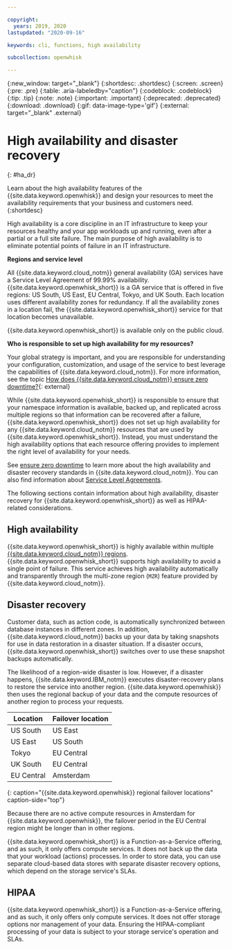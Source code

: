 ```yaml
---

copyright:
  years: 2019, 2020
lastupdated: "2020-09-16"

keywords: cli, functions, high availability

subcollection: openwhisk

---
```


{:new_window: target="_blank"}
{:shortdesc: .shortdesc}
{:screen: .screen}
{:pre: .pre}
{:table: .aria-labeledby="caption"}
{:codeblock: .codeblock}
{:tip: .tip}
{:note: .note}
{:important: .important}
{:deprecated: .deprecated}
{:download: .download}
{:gif: data-image-type='gif'}
{:external: target="_blank" .external}

# High availability and disaster recovery
{: #ha_dr}

Learn about the high availability features of the {{site.data.keyword.openwhisk}} and design your resources to meet the availability requirements that your business and customers need.
{:shortdesc}

High availability is a core discipline in an IT infrastructure to keep your resources healthy and your app workloads up and running, even after a partial or a full site failure. The main purpose of high availability is to eliminate potential points of failure in an IT infrastructure.

**Regions and service level**

All {{site.data.keyword.cloud_notm}} general availability (GA) services have a Service Level Agreement of 99.99% availability. {{site.data.keyword.openwhisk_short}} is a GA service that is offered in five regions: US South, US East, EU Central, Tokyo, and UK South. Each location uses different availability zones for redundancy. If all the availability zones in a location fail, the {{site.data.keyword.openwhisk_short}} service for that location becomes unavailable.

{{site.data.keyword.openwhisk_short}} is available only on the public cloud.

**Who is responsible to set up high availability for my resources?**

Your global strategy is important, and you are responsible for understanding your configuration, customization, and usage of the service to best leverage the capabilities of {{site.data.keyword.cloud_notm}}. For more information, see the topic [How does {{site.data.keyword.cloud_notm}} ensure zero downtime?](/docs/overview?topic=overview-zero-downtime#zero-downtime){: external}

While {{site.data.keyword.openwhisk_short}} is responsible to ensure that your namespace information is available, backed up, and replicated across multiple regions so that information can be recovered after a failure, {{site.data.keyword.openwhisk_short}} does not set up high availability for any {{site.data.keyword.cloud_notm}} resources that are used by {{site.data.keyword.openwhisk_short}}. Instead, you must understand the high availability options that each resource offering provides to implement the right level of availability for your needs.

See [ensure zero downtime](/docs/overview?topic=overview-zero-downtime#zero-downtime) to learn more about the high availability and disaster recovery standards in {{site.data.keyword.cloud_notm}}. You can also find information about [Service Level Agreements](/docs/overview?topic=overview-slas).

The following sections contain information about high availability, disaster recovery for {{site.data.keyword.openwhisk_short}} as well as HIPAA-related considerations. 

## High availability

{{site.data.keyword.openwhisk_short}} is highly available within multiple [{{site.data.keyword.cloud_notm}} regions](/docs/openwhisk?topic=openwhisk-cloudfunctions_regions). {{site.data.keyword.openwhisk_short}} supports high availability to avoid a single point of failure. This service achieves high availability automatically and transparently through the multi-zone region (`MZR`) feature provided by {{site.data.keyword.cloud_notm}}.

## Disaster recovery

Customer data, such as action code, is automatically synchronized between database instances in different zones. In addition, {{site.data.keyword.cloud_notm}} backs up your data by taking snapshots for use in data restoration in a disaster situation. If a disaster occurs, {{site.data.keyword.openwhisk_short}} switches over to use these snapshot backups automatically.

The likelihood of a region-wide disaster is low. However, if a disaster happens, {{site.data.keyword.IBM_notm}} executes disaster-recovery plans to restore the service into another region. {{site.data.keyword.openwhisk}} then uses the regional backup of your data and the compute resources of another region to process your requests.

| Location | Failover location | 
| --------- | -------- |
| US South | US East |
| US East | US South |
| Tokyo | EU Central |
| UK South | EU Central |
| EU Central | Amsterdam |
{: caption="{{site.data.keyword.openwhisk}} regional failover locations" caption-side="top"}

Because there are no active compute resources in Amsterdam for {{site.data.keyword.openwhisk}}, the failover period in the EU Central region might be longer than in other regions.

{{site.data.keyword.openwhisk_short}} is a Function-as-a-Service offering, and as such, it only offers compute services. It does not back up the data that your workload (actions) processes. In order to store data, you can use separate cloud-based data stores with separate disaster recovery options, which depend on the storage service's SLAs.

## HIPAA

{{site.data.keyword.openwhisk_short}} is a Function-as-a-Service offering, and as such, it only offers only compute services. It does not offer storage options nor management of your data. Ensuring the HIPAA-compliant processing of your data is subject to your storage service's operation and SLAs.
